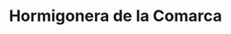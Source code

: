 ---
title: "Hormigonera de la Comarca"
url: /carmen-de-patagones/hormigonera-de-la-comarca/
shop: Baustoffe
---